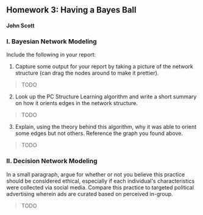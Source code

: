 ##  Homework 3: Having a Bayes Ball
####  John Scott


###  I. Bayesian Network Modeling

Include the following in your report:

1.  Capture some output for your report by taking a picture of the network structure (can drag the nodes around to make it prettier).
>  TODO

2.  Look up the PC Structure Learning algorithm and write a short summary on how it orients edges in the network structure.
>  TODO

3.  Explain, using the theory behind this algorithm, why it was able to orient some edges but not others. Reference the graph you found above.
>  TODO


###  II. Decision Network Modeling

In a small paragraph, argue for whether or not you believe this practice should be considered ethical, especially if each individual's characteristics were collected via social media. Compare this practice to targeted political advertising wherein ads are curated based on perceived in-group.
>  TODO

